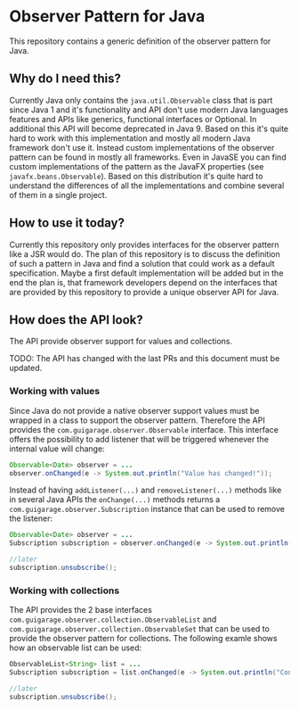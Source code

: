 # Observer Pattern for Java

This repository contains a generic definition of the observer pattern for Java.

## Why do I need this?

Currently Java only contains the `java.util.Observable` class that is part since Java 1 and it's
functionality and API don't use modern Java languages features and APIs like generics, functional
interfaces or Optional. In additional this API will become deprecated in Java 9.
Based on this it's quite hard to work with this implementation and mostly
all modern Java framework don't use it. Instead custom implementations of the observer pattern
can be found in mostly all frameworks. Even in JavaSE you can find custom implementations of the
pattern as the JavaFX properties (see `javafx.beans.Observable`).
Based on this distribution it's quite hard to understand the differences of all the implementations
and combine several of them in a single project. 

## How to use it today?

Currently this repository only provides interfaces for the observer pattern like a JSR would do. The
plan of this repository is to discuss the definition of such a pattern in Java and find a solution
that could work as a default specification. Maybe a first default implementation will be added but in
the end the plan is, that framework developers depend on the interfaces that are provided by this
repository to provide a unique observer API for Java.

## How does the API look?

The API provide observer support for values and collections. 

TODO: The API has changed with the last PRs and this document must be updated.

### Working with values

Since Java do not provide a native observer
support values must be wrapped in a class to support the observer pattern. Therefore the API provides the
`com.guigarage.observer.Observable` interface. This interface offers the possibility to add listener that
will be triggered whenever the internal value will change:

```java
Observable<Date> observer = ...
observer.onChanged(e -> System.out.println("Value has changed!"));
```

Instead of having `addListener(...)` and `removeListener(...)` methods like in several Java APIs the 
`onChange(...)` methods returns a `com.guigarage.observer.Subscription` instance that can be used to remove
the listener:


```java
Observable<Date> observer = ...
Subscription subscription = observer.onChanged(e -> System.out.println(e.getNewValue()));

//later
subscription.unsubscribe();
```

### Working with collections

The API provides the 2 base interfaces `com.guigarage.observer.collection.ObservableList` and
`com.guigarage.observer.collection.ObservableSet` that can be used to provide the observer pattern 
for collections. The following examle shows how an observable list can be used:

```java
ObservableList<String> list = ...
Subscription subscription = list.onChanged(e -> System.out.println("Content of list has changed"));

//later
subscription.unsubscribe();
```
